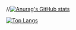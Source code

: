 
//[![Anurag's GitHub stats](https://github-readme-stats.vercel.app/api?username=MohamedElfergani)](https://github.com/anuraghazra/github-readme-stats)

[![Top Langs](https://github-readme-stats.vercel.app/api/top-langs/?username=MohamedElfergani)](https://github.com/anuraghazra/github-readme-stats)



